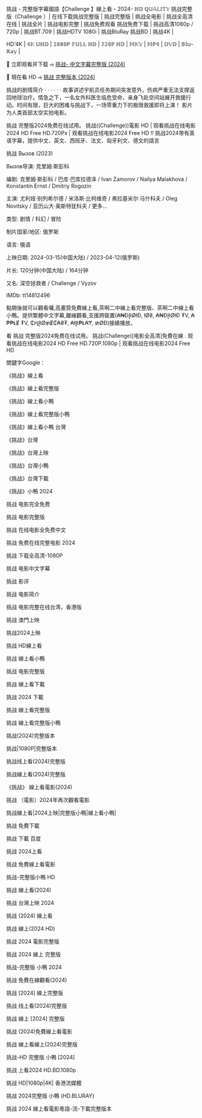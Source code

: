 挑战 - 完整版字幕國語【Challenge 】線上看 - 2024- ℍ𝔻 ℚ𝕌𝔸𝕃𝕀𝕋𝕐
挑战完整版（Challenge ）| 在线下载挑战完整版 | 挑战完整版 | 挑战全电影 | 挑战全高清在线 | 挑战全片 | 挑战电影完整 | 挑战免费观看 挑战免费下载 | 挑战高清1080p / 720p | 挑战BT.709 | 挑战HDTV 1080i | 挑战BluRay 挑战BD | 挑战4K |

HD'4K | 𝟜𝕂 𝕌ℍ𝔻 | 𝟙𝟘𝟠𝟘ℙ 𝔽𝕌𝕃𝕃 ℍ𝔻 | 𝟟𝟚𝟘ℙ ℍ𝔻 | 𝕄𝕂𝕍 | 𝕄ℙ𝟜 | 𝔻𝕍𝔻 | 𝔹𝕝𝕦-ℝ𝕒𝕪 |

🔗 立即观看并下载 ⥤ <a href="https://ersrzug.com/zh/movie/745987/the-challenge">挑战- 中文字幕完整版 (2024)</a>

🔗 現在看 HD ⥤ <a href="https://ersrzug.com/zh/movie/745987/the-challenge">挑战 完整版本 (2024) </a>

挑战的剧情简介 · · · · · ·
故事讲述宇航员任务期间突发意外，伤病严重无法支撑返回地球治疗。情急之下，一名女外科医生临危受命，亲身飞赴空间站展开救援行动。时间有限，巨大的困难与挑战下，一场零重力下的极限救援即将上演！
影片为人类首部太空实拍电影。

挑战 完整版2024免费在线试用。 挑战((Challenge))電影 HD | 观看挑战在线电影2024 HD Free HD.720Px | 观看挑战在线电影2024 Free HD !! 挑战2024带有英语字幕，提供中文、英文、西班牙、法文、匈牙利文、德文的語言


挑战 Вызов (2023)

Вызов导演: 克里姆·斯彭科

编剧: 克里姆·斯彭科 / 巴库·巴库拉德泽 / Ivan Zamorov / Nailya Malakhova / Konstantin Ernst / Dmitriy Rogozin

主演: 尤利娅·别列希尔德 / 米洛斯·比柯维奇 / 弗拉基米尔·马什科夫 / Oleg Novitsky / 亚历山大·奥斯特犹科夫 / 更多...

类型: 剧情 / 科幻 / 冒险

制片国家/地区: 俄罗斯

语言: 俄语

上映日期: 2024-03-15(中国大陆) / 2023-04-12(俄罗斯)

片长: 120分钟(中国大陆) / 164分钟

又名: 深空拯救者 / Challenge / Vyzov

IMDb: tt14812496

點開後就可以觀看囉,高畫質免費線上看,茶啊二中線上看完整版、茶啊二中線上看小鴨。提供繁體中文字幕,離線觀看,支援跨裝置(₳₦ĐⱤØłĐ, łØ₴, ₳₦ĐⱤØłĐ ₮V, ₳₱₱ⱠɆ ₮V, ₵ⱧⱤØ₥Ɇ₵₳₴₮, ₳łⱤ₱Ⱡ₳Ɏ, ₥ØĐ)接續播放。

看 挑战 完整版2024免费在线试用。 挑战(Challenge)[电影全高清]免費在線 . 观看挑战在线电影2024 HD Free HD.720P.1080p | 观看挑战在线电影2024 Free HD

關鍵字Google：

《挑战》線上看

《挑战》線上看完整版

《挑战》線上看小鴨

《挑战》線上看完整版小鴨

《挑战》線上看小鴨 台灣

《挑战》台灣

《挑战》台灣上映

《挑战》台灣小鴨

《挑战》台灣下載

《挑战》小鴨 2024

挑战 电影完全免费

挑战 电影完整版

挑战 在线电影全免费中文

挑战 免费在线完整电影 2024

挑战 下载全高清-1080P

挑战 电影中文字幕

挑战 影评

挑战 电影简介

挑战 电影完整在线台湾，香港版

挑战 澳門上映

挑战2024上映

挑战 HD線上看

挑战 線上看小鴨

挑战 电影完整版

挑战 線上看下載

挑战 2024 下載

挑战 線上看完整版

挑战 線上看完整版小鴨

挑战(2024)完整版本

挑战|1080P|完整版本

挑战线上看(2024)完整版

挑战線上看(2024)完整版

《挑战》 線上看電影(2024)

挑战 （電影）2024年再次觀看電影

挑战線上看|2024上映|完整版小鴨|線上看小鴨|

挑战 免費下載

挑战 下載 百度

挑战 2024上看

挑战 免費線上看電影

挑战-完整版小鴨 HD

挑战 線上看(2024)

挑战 台灣上映 2024

挑战 (2024) 線上看

挑战 線上(2024 HD)

挑战 2024 電影完整版

挑战 2024 線上 完整版

挑战-完整版 小鴨 2024

挑战 免費在線觀看(2024)

挑战 [2024] 線上完整版

挑战 线上看(2024)完整版

挑战 線上 [2024] 完整版

挑战 (2024)免費線上看電影

挑战 線上看線上(2024)完整版

挑战-HD 完整版 小鴨 [2024]

挑战 上看2024 HD.BD.1080p

挑战 HD|1080p|4K| 香港流媒體

挑战 2024完整版 小鴨 (HD.BLURAY)

挑战 2024 線上看電影粵語-流-下載完整版本
